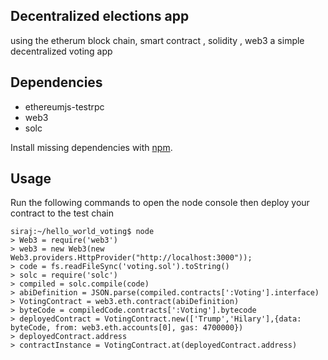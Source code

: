 ## Decentralized elections app

using the etherum block chain, smart contract , solidity , web3 a simple decentralized voting app

## Dependencies

* ethereumjs-testrpc
* web3
* solc

Install missing dependencies with [npm](https://www.npmjs.com/).

## Usage

Run the following commands to open the node console then deploy your contract to the test chain

```
siraj:~/hello_world_voting$ node
> Web3 = require('web3')
> web3 = new Web3(new Web3.providers.HttpProvider("http://localhost:3000"));
> code = fs.readFileSync('voting.sol').toString()
> solc = require('solc')
> compiled = solc.compile(code)
> abiDefinition = JSON.parse(compiled.contracts[':Voting'].interface)
> VotingContract = web3.eth.contract(abiDefinition)
> byteCode = compiledCode.contracts[':Voting'].bytecode
> deployedContract = VotingContract.new(['Trump','Hilary'],{data: byteCode, from: web3.eth.accounts[0], gas: 4700000})
> deployedContract.address
> contractInstance = VotingContract.at(deployedContract.address)
